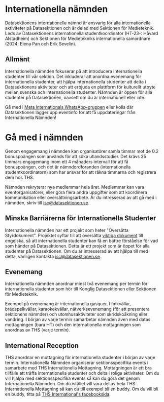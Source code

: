 # Internationella nämnden

Datasektionens internationella nämnd är ansvarig för alla internationella aktiviteter på Datasektionen och är delad med Sektionen för Medieteknik. Leds av Datasektionens internationella studentkoordinator (HT-23-: Håvard Alstadheim) och Sektionen för Medietekniks internationella samordnare (2024: Elena Pan och Erik Sevelin).

## Allmänt

Internationella nämnden fokuserar på att introducera internationella studenter till vår sektion. Det inkluderar att anordna evenemang för internationella studenter, att hjälpa internationella studenter att delta i Datasektionens aktiviteter och att erbjuda en plattform för kulturellt utbyte mellan svenska och internationella studenter. Nämnden är öppen för alla studenter på Datasektionen, oavsett om du är internationell eller inte.

Gå med i [Meta Internationals WhatsApp-gruppen](https://dsekt.se/whatsapp) eller kolla där Datasektionen lägger upp eventinfo för att få uppdateringar från Internationella Nämnden!

# Gå med i nämnden

Genom engagemang i nämnden kan organisatörer samla timmar mot de 0.2 bonuspoängen som används för att söka utlandsstudier. Det krävs 25 timmars engagemang inom ett 4 månaders intervall för att få bonuspoängen, och det är nämndordföranden (internationella studentkoordinatorn) som har ansvar för att räkna timmarna och registrera dem hos THS.

Nämnden rekryterar nya medlemmar hela året. Medlemmar kan vara eventorganisatörer, eller göra flera andra uppgifter som att koordinera kommunikation eller översättningsarbete. Är du intresserad av att gå med i nämnden, skriv till [isc@datasektionen.se](mailto:isc@datasektionen.se).

## Minska Barriärerna för Internationella Studenter

Internationella nämnden har ett projekt som heter "Översätta Styrdokument". Projektet syftar till att översätta [viktiga dokument](https://styrdokument.datasektionen.se/) till engelska, så att internationella studenter kan få en bättre förståelse för vad som händer på Datasektionen. Detta är ett projekt som är öppet för alla studenter på Datasektionen. Om du är intresserad av att hjälpa till med detta, vänligen kontakta [isc@datasektionen.se](mailto:isc@datasektionen.se).

## Evenemang

Internationella nämnden anordnar minst två evenemang per termin för internationella studenter som hör till Konglig Datasektionen eller Sektionen för Medieteknik.

Exempel på evenemang är internationella gasquer, filmkvällar, brädspelkvällar, karaokekvällar, nätverksevenemang (för att presentera sektionens nämnder) och utomhusaktiviteter som skridskoåkning eller vandring. I början av varje termin samarbetar nämnden även med datas mottagningen (bara HT) och den internationella mottagningen som anordnas av THS (varje termin).

## International Reception

THS anordnar en mottagning för internationella studenter i början av varje termin. Internationella Nämnden organiserar sektionsspecifika events i samarbete med THS Internationella Mottagning. Mottagningen är ett bra tillfälle att träffa internationella studenter och delta i roliga aktiviteter. Om du vill hjälpa med sektionsspecifika events så kan du göra det genom Internationella Nämnden. Om du istället vill vara del av hela THS Internationella Mottagning så kan du till exempel bli en buddy. Om du vill bli en buddy, titta på [THS International's facebooksida](https://www.facebook.com/thsint).
